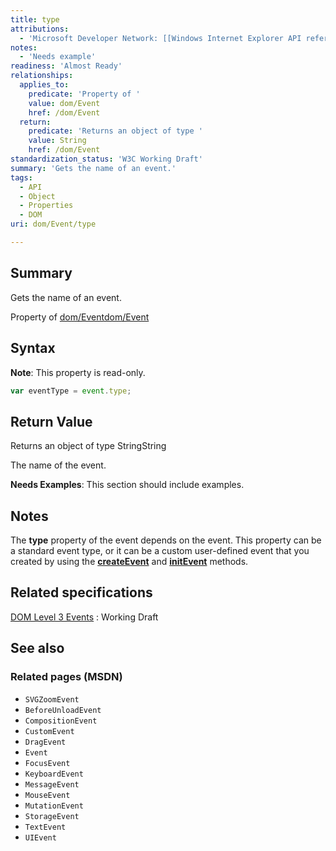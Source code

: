 ```yaml
---
title: type
attributions:
  - 'Microsoft Developer Network: [[Windows Internet Explorer API reference](http://msdn.microsoft.com/en-us/library/ie/hh828809%28v=vs.85%29.aspx) Article]'
notes:
  - 'Needs example'
readiness: 'Almost Ready'
relationships:
  applies_to:
    predicate: 'Property of '
    value: dom/Event
    href: /dom/Event
  return:
    predicate: 'Returns an object of type '
    value: String
    href: /dom/Event
standardization_status: 'W3C Working Draft'
summary: 'Gets the name of an event.'
tags:
  - API
  - Object
  - Properties
  - DOM
uri: dom/Event/type

---
```

## <span>Summary</span>

Gets the name of an event.

Property of [dom/Event](/dom/Event)[dom/Event](/dom/Event)

## <span>Syntax</span>

**Note**: This property is read-only.

``` js
var eventType = event.type;
```

## <span>Return Value</span>

Returns an object of type StringString

The name of the event.

**Needs Examples**: This section should include examples.

## <span>Notes</span>

The **type** property of the event depends on the event. This property can be a standard event type, or it can be a custom user-defined event that you created by using the [**createEvent**](/dom/Document/createEvent) and [**initEvent**](/dom/Event/initEvent) methods.

## <span>Related specifications</span>

[DOM Level 3 Events](http://www.w3.org/TR/DOM-Level-3-Events/)
:   Working Draft

## <span>See also</span>

### <span>Related pages (MSDN)</span>

-   `SVGZoomEvent`
-   `BeforeUnloadEvent`
-   `CompositionEvent`
-   `CustomEvent`
-   `DragEvent`
-   `Event`
-   `FocusEvent`
-   `KeyboardEvent`
-   `MessageEvent`
-   `MouseEvent`
-   `MutationEvent`
-   `StorageEvent`
-   `TextEvent`
-   `UIEvent`
